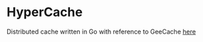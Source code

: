 # HyperCache
Distributed cache written in Go with reference to GeeCache [here](https://geektutu.com/post/geecache.html)
